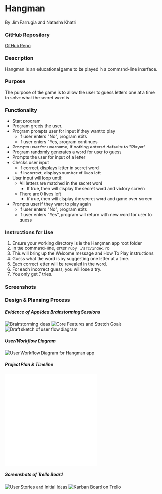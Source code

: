 # Hangman
By Jim Farrugia and Natasha Khatri

### GitHub Repository
[GitHub Repo](https://github.com/Jimfarrugia/ruby_hangman)

### Description
Hangman is an educational game to be played in a command-line interface.

### Purpose
The purpose of the game is to allow the user to guess letters one at a time to solve what the secret word is. 

### Functionality
- Start program
- Program greets the user.
- Program prompts user for input if they want to play
    - If user enters "No", program exits
    - If user enters "Yes, program continues
- Prompts user for username, if nothing entered defaults to "Player"
- Program randomly generates a word for user to guess
- Prompts the user for input of a letter
- Checks user input
    - If correct, displays letter in secret word
    - If incorrect, displays number of lives left
- User input will loop until:
    - All letters are matched in the secret word
        - If true, then will display the secret word and victory screen
    - There are 0 lives left
        - If true, then will display the secret word and game over screen
- Prompts user if they want to play again
    - If user enters "No", program exits
    - If user enters "Yes", program will return with new word for user to guess

### Instructions for Use
1. Ensure your working directory is in the Hangman app root folder. 
2. In the command-line, enter `ruby ./src/index.rb`
3. This will bring up the Welcome message and How To Play instructions
3. Guess what the word is by suggesting one letter at a time.
4. Each correct letter will be revealed in the word.
5. For each incorrect guess, you will lose a try.
6. You only get 7 tries.

### Screenshots


### Design & Planning Process
##### Evidence of App Idea Brainstorming Sessions
![Brainstorming ideas](./docs/brainstorming.jpg)
![Core Features and Stretch Goals](./docs/core_features_and_stretch_goals.jpg)
![Draft sketch of user flow diagram](./docs/draft_flow_diagram.jpg)

##### User/Workflow Diagram
![User Workflow Diagram for Hangman app](./docs/Hangman-Workflow.png)

##### Project Plan & Timeline
![Project Plan and Timeline document](./docs/project_plan_and_timeline.pdf)
![Initial pseudocode and text content for app](./docs/pseudocode_and_text_content.pdf)

##### Screenshots of Trello Board
![User Stories and Initial Ideas](./docs/trello_user_stories_and_initial_ideas.png)
![Kanban Board on Trello](./docs/trello_kanban_board.png)